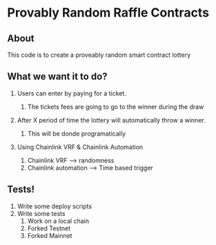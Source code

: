 # Provably Random Raffle Contracts

## About

This code is to create a proveably random smart contract lottery

## What we want it to do?

1. Users can enter by paying for a ticket.
   1. The tickets fees are going to go to the winner during the draw

2. After X period of time the lottery will automatically throw a winner.
   1. This will be donde programatically

3. Using Chainlink VRF & Chainlink Automation
   1. Chainlink VRF --> randomness
   2. Chainlink automation --> Time based trigger


## Tests!
1. Write some deploy scripts
2. Write some tests
   1. Work on a local chain
   2. Forked Testnet
   3. Forked Mainnet
